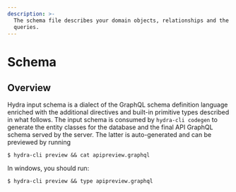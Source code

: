 ```yaml
---
description: >-
  The schema file describes your domain objects, relationships and the supported
  queries.
---
```


# Schema

## Overview

Hydra input schema is a dialect of the GraphQL schema definition language enriched with the additional directives and built-in primitive types described in what follows. The input schema is consumed by `hydra-cli codegen` to generate the entity classes for the database and the final API GraphQL schema served by the server. The latter is auto-generated and can be previewed by running

```text
$ hydra-cli preview && cat apipreview.graphql
```

In windows, you should run:

```text
$ hydra-cli preview && type apipreview.graphql
```

